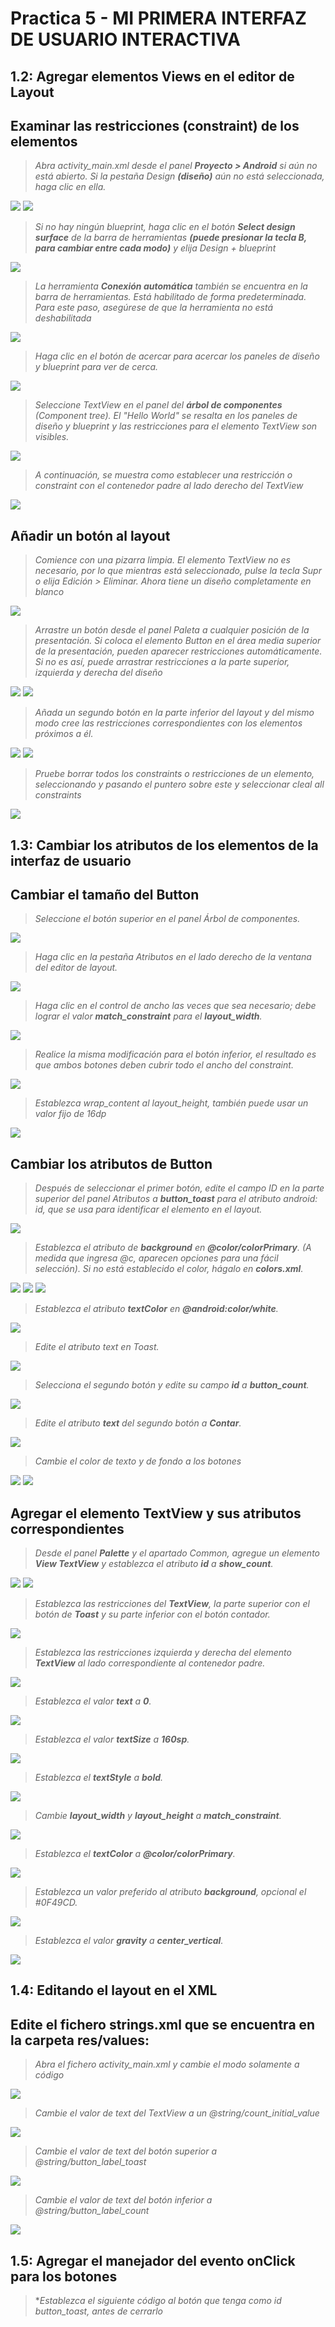 # Practica 5 - MI PRIMERA INTERFAZ DE USUARIO INTERACTIVA

## 1.2: Agregar elementos Views en el editor de Layout

## Examinar las restricciones (constraint) de los elementos

> *Abra activity_main.xml desde el panel **Proyecto > Android** si aún no está abierto. Si la pestaña Design **(diseño)** aún no está seleccionada, haga clic en ella.*

<img src="medios\1.PNG"/>  
<img src="medios\2.PNG"/>

> *Si no hay ningún blueprint, haga clic en el botón **Select design surface** de la barra de herramientas **(puede presionar la tecla B, para cambiar entre cada modo)** y elija Design + blueprint*

<img src="medios\4.png"/>

> *La herramienta **Conexión automática** también se encuentra en la barra de  herramientas. Está habilitado de forma predeterminada. Para este paso, asegúrese de que la herramienta no está deshabilitada*

<img src="medios\5.png"/>

> *Haga clic en el botón de acercar para acercar los paneles de diseño y blueprint para ver de cerca.*

<img src="medios\6.png"/>

> *Seleccione TextView en el panel del **árbol de componentes** (Component tree). El "Hello World" se resalta en los paneles de diseño y blueprint y las restricciones para el elemento TextView son visibles.*

<img src="medios\7.png"/>

> *A continuación, se muestra como establecer una restricción o constraint con el contenedor padre al lado derecho del TextView*

<img src="medios\8.png"/>

## Añadir un botón al layout

> *Comience con una pizarra limpia. El elemento TextView no es necesario, por lo que mientras está seleccionado, pulse la tecla Supr o elija Edición > Eliminar. Ahora tiene un diseño completamente en blanco*

<img
 src="medios\9.png"/>

> *Arrastre un botón desde el panel Paleta a cualquier posición de la presentación. Si coloca el elemento Button en el área media superior de la presentación, pueden aparecer restricciones automáticamente. Si no es así, puede arrastrar restricciones a la parte superior, izquierda y derecha del diseño*

<img src="medios\10.png"/>
<img src="medios\12.png"/>

> *Añada un segundo botón en la parte inferior del layout y del mismo modo cree las restricciones correspondientes con los elementos próximos a él.*

<img src="medios\11.png"/>
<img src="medios\13.png"/>

> *Pruebe borrar todos los constraints o restricciones de un elemento, seleccionando y pasando el puntero sobre este y seleccionar cleal all constraints*

<img src="medios\14.png"/>

## 1.3: Cambiar los atributos de los elementos de la interfaz de usuario

## Cambiar el tamaño del Button

> *Seleccione el botón superior en el panel Árbol de componentes.*

<img src="medios\15.png"/>

> *Haga clic en la pestaña Atributos en el lado derecho de la ventana del editor de layout.*

<img src="medios\16.png"/>

> *Haga clic en el control de ancho las veces que sea necesario; debe lograr el valor **match_constraint** para el **layout_width**.*

<img src="medios\17.png"/>

> *Realice la misma modificación para el botón inferior, el resultado es que ambos botones deben cubrir todo el ancho del constraint.*

<img src="medios\18.png"/>

> *Establezca wrap_content al layout_height, también puede usar un valor fijo de 16dp*

<img src="medios\19.png"/>

## Cambiar los atributos de Button

> *Después de seleccionar el primer botón, edite el campo ID en la parte superior del panel Atributos a **button_toast** para el atributo android: id, que se usa para identificar el elemento en el layout.*

<img src="medios\20.png"/>

> *Establezca el atributo de **background** en **@color/colorPrimary**. (A medida que ingresa @c, aparecen opciones para una fácil selección). Si no está establecido el color, hágalo en **colors.xml**.*

<img src="medios\21.png"/>
<img src="medios\23.png"/>
<img src="medios\22.png"/>

> *Establezca el atributo **textColor** en **@android:color/white**.*

<img src="medios\24.png"/>

> *Edite el atributo text en Toast.*

<img src="medios\25.png"/>

> *Selecciona el segundo botón y edite su campo **id** a **button_count**.*

<img src="medios\26.png"/>

> *Edite el atributo **text** del segundo botón a **Contar**.*

<img src="medios\27.png"/>

> *Cambie el color de texto y de fondo a los botones*

<img src="medios\28.png"/>
<img src="medios\29.png"/>

## Agregar el elemento TextView y sus atributos correspondientes

> *Desde el panel **Palette** y el apartado Common, agregue un elemento **View TextView** y establezca el atributo **id** a **show_count**.*

<img src="medios\30.png"/>
<img src="medios\31.png"/>

> *Establezca las restricciones del **TextView**, la parte superior con el botón de **Toast** y su parte inferior con el botón contador.*

<img src="medios\32.png"/>

> *Establezca las restricciones izquierda y derecha del elemento **TextView** al lado correspondiente al contenedor padre.*

<img src="medios\33.png"/>

> *Establezca el valor **text** a **0**.*

<img src="medios\34.png"/>

> *Establezca el valor **textSize** a **160sp**.*

<img src="medios\35.png"/>

> *Establezca el **textStyle** a **bold**.*

<img src="medios\36.png"/>

> *Cambie **layout_width** y **layout_height** a **match_constraint**.*

<img src="medios\37.png"/>

> *Establezca el **textColor** a **@color/colorPrimary**.*

<img src="medios\38.png"/>

> *Establezca un valor preferido al atributo **background**, opcional el #0F49CD.*

<img src="medios\39.png"/>

> *Establezca el valor **gravity** a **center_vertical**.*

<img src="medios\40.png"/>

## 1.4: Editando el layout en el XML

## Edite el fichero strings.xml que se encuentra en la carpeta res/values:

> *Abra el fichero activity_main.xml y cambie el modo solamente a código*

<img src="medios\42.png"/>

> *Cambie el valor de text del TextView a un @string/count_initial_value*

<img src="medios\43.png"/>

> *Cambie el valor de text del botón superior a @string/button_label_toast*

<img src="medios\44.png"/>

> *Cambie el valor de text del botón inferior a @string/button_label_count*

<img src="medios\45.png"/>

## 1.5: Agregar el manejador del evento onClick para los botones

> **Establezca el siguiente código al botón que tenga como id button_toast, antes de cerrarlo*




